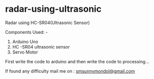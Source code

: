 # radar-using-ultrasonic

Radar using HC-SR04(Ultrasonic Sensor)

Components Used: -
1. Arduino Uno
2. HC -SR04 ultrasonic sensor
3. Servo Motor

First write the code to arduino and then write the code to processing...

If found any difficulty mail me on : smsunnymondol@gmail.com
